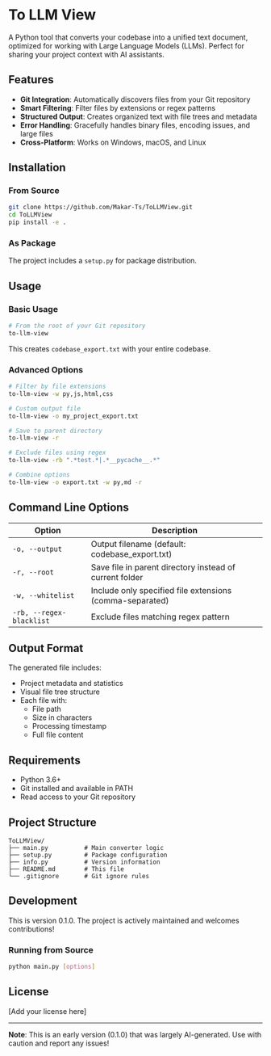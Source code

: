 # To LLM View

A Python tool that converts your codebase into a unified text document, optimized for working with Large Language Models (LLMs). Perfect for sharing your project context with AI assistants.

## Features

- **Git Integration**: Automatically discovers files from your Git repository
- **Smart Filtering**: Filter files by extensions or regex patterns
- **Structured Output**: Creates organized text with file trees and metadata
- **Error Handling**: Gracefully handles binary files, encoding issues, and large files
- **Cross-Platform**: Works on Windows, macOS, and Linux

## Installation

### From Source
```bash
git clone https://github.com/Makar-Ts/ToLLMView.git
cd ToLLMView
pip install -e .
```

### As Package
The project includes a `setup.py` for package distribution.

## Usage

### Basic Usage
```bash
# From the root of your Git repository
to-llm-view
```

This creates `codebase_export.txt` with your entire codebase.

### Advanced Options

```bash
# Filter by file extensions
to-llm-view -w py,js,html,css

# Custom output file
to-llm-view -o my_project_export.txt

# Save to parent directory
to-llm-view -r

# Exclude files using regex
to-llm-view -rb ".*test.*|.*__pycache__.*"

# Combine options
to-llm-view -o export.txt -w py,md -r
```

## Command Line Options

| Option | Description |
|--------|-------------|
| `-o, --output` | Output filename (default: codebase_export.txt) |
| `-r, --root` | Save file in parent directory instead of current folder |
| `-w, --whitelist` | Include only specified file extensions (comma-separated) |
| `-rb, --regex-blacklist` | Exclude files matching regex pattern |

## Output Format

The generated file includes:
- Project metadata and statistics
- Visual file tree structure
- Each file with:
  - File path
  - Size in characters
  - Processing timestamp
  - Full file content

## Requirements

- Python 3.6+
- Git installed and available in PATH
- Read access to your Git repository

## Project Structure

```
ToLLMView/
├── main.py          # Main converter logic
├── setup.py         # Package configuration
├── info.py          # Version information
├── README.md        # This file
└── .gitignore       # Git ignore rules
```

## Development

This is version 0.1.0. The project is actively maintained and welcomes contributions!

### Running from Source
```bash
python main.py [options]
```

## License

[Add your license here]

---

**Note**: This is an early version (0.1.0) that was largely AI-generated. Use with caution and report any issues!